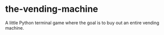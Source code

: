 # the-vending-machine
A little Python terminal game where the goal is to buy out an entire vending machine.
